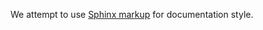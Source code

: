 We attempt to use [Sphinx markup](https://www.sphinx-doc.org/en/master/usage/restructuredtext/domains.html#info-field-lists) for documentation style.
